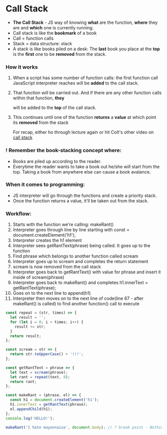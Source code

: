 # Call Stack



* **The Call Stack** - JS way of knowing **what** are the function, **where** they are and **which** one is currently running.
* Call stack is like the **bookmark** of a book
* Call = function calls
* Stack = data structure: stack
* A stack is like books piled on a desk: The **last** book you place at the **top** is the **first** one to be **removed** from the stack.

### How it works

1. When a script has some number of function calls: the first function call JavaScript interpreter reaches will be **added** to the call stack.
2. That function will be carried out. And if there are any other function calls within that function, **they**

   will be added to the **top** of the call stack.

3. This continues until one of the function **returns** a **value** at which point its **removed** from the stack

   For recap, either ho through lecture again or hit Colt's other video on [call stack](https://www.youtube.com/watch?v=W8AeMrVtFLY)

### ! Remember the book-stacking concept where:

* Books are piled up according to the reader.
* Everytime the reader wants to take a book out he/she will start from the top. Taking a book from anywhere else can cause a book avalance.

### When it comes to programming:

* JS interpreter will go through the functions and create a priority stack.
* Once the function returns a value, it'll be taken out from the stack.

### Workflow:

1. Starts with the function we're calling: makeRant\(\)
2. Interpreter goes through line by line starting with const = document.createElement\('h1'\);
3. Interpreter creates the h1 element
4. Interpreter sees getRantText\(phrase\) being called. It goes up to the function
5. Find phrase which belongs to another function called scream
6. Interpreter goes up to scream and completes the return statement
7. scream is now removed from the call stack
8. Interpreter goes back to getRantText\(\) with value for phrase and insert it inside of scream\(phrase\)
9. Interpreter goes back to makeRant\(\) and completes h1.innerText = getRantText\(phrase\);
10. Goes on to the next line to append\(h1\)
11. Interpreter then moves on to the next line of code\(line 67 - after makeRant\(\) is called\) to find another function\(\) call to execute

```javascript
const repeat = (str, times) => {
  let result = '';
  for (let i = 0; i < times; i++) {
    result += str;
  }
  return result;
};

const scream = str => {
  return str.toUpperCase() + '!!!';
};

const getRantText = phrase => {
  let text = scream(phrase);
  let rant = repeat(text, 8);
  return rant;
};

const makeRant = (phrase, el) => {
  const h1 = document.createElement('h1');
  h1.innerText = getRantText(phrase);
  el.appendChild(h1);
};
console.log('HELLO!');

makeRant('I hate mayonnaise', document.body); // ? break point - Nothing else works beyond this point
```

